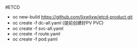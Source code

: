 #ETCD

- oc new-build https://github.com/lixwlixw/etcd-product.git
- oc create -f dc-all.yaml (提前创建好PV PVC)
- oc create -f svc-all.yaml
- oc create -f route.yaml
- oc create -f pod.yaml

